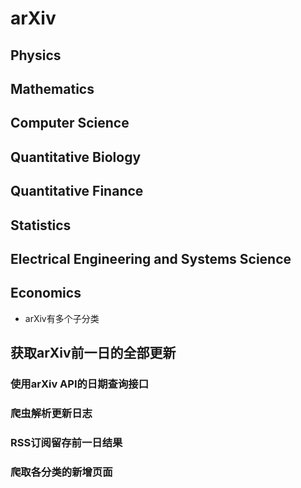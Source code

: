 # arXiv

## Physics

## Mathematics

## Computer Science

## Quantitative Biology

## Quantitative Finance

## Statistics

## Electrical Engineering and Systems Science

## Economics








- arXiv有多个子分类

## 获取arXiv前一日的全部更新

### 使用arXiv API的日期查询接口

### 爬虫解析更新日志

### RSS订阅留存前一日结果

### 爬取各分类的新增页面
